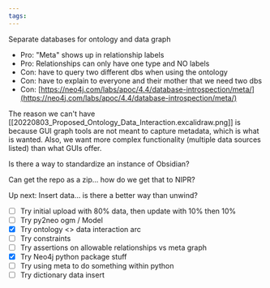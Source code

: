 ```yaml
---
tags:
---
```


Separate databases for ontology and data graph
- Pro: "Meta" shows up in relationship labels
- Pro: Relationships can only have one type and NO labels
- Con: have to query two different dbs when using the ontology
- Con: have to explain to everyone and their mother that we need two dbs
- Con: [https://neo4j.com/labs/apoc/4.4/database-introspection/meta/](https://neo4j.com/labs/apoc/4.4/database-introspection/meta/)

The reason we can't have [[20220803_Proposed_Ontology_Data_Interaction.excalidraw.png]] is because GUI graph tools are not meant to capture metadata, which is what is wanted. Also, we want more complex functionality (multiple data sources listed) than what GUIs offer.

Is there a way to standardize an instance of Obsidian?

Can get the repo as a zip... how do we get that to NIPR?

Up next:
Insert data... is there a better way than unwind?
- [ ] Try initial upload with 80% data, then update with 10% then 10%
- [ ] Try py2neo ogm / Model
- [x] Try ontology <> data interaction arc
- [ ] Try constraints
- [ ] Try assertions on allowable relationships vs meta graph
- [x] Try Neo4j python package stuff
- [ ] Try using meta to do something within python
- [ ] Try dictionary data insert